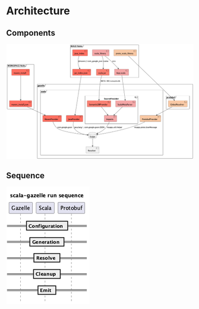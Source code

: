 # Architecture

## Components

![components](./components.png)

## Sequence

![sequence](./sequence.png)